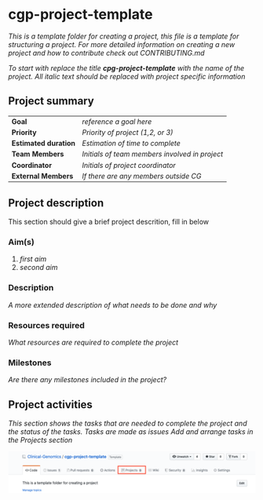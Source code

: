 # cgp-project-template

*This is a template folder for creating a project, this file is a template for structuring a project. For more detailed information on creating a new project and how to contribute check out CONTRIBUTING.md*

*To start with replace the title **cpg-project-template** with the name of the project.*
*All italic text should be replaced with project specific information*

## Project summary
| | |
|-|-|
| **Goal** | *reference a goal here* |
| **Priority** | *Priority of project (1,2, or 3)* |
| **Estimated duration** | *Estimation of time to complete* |
| **Team Members** | *Initials of team members involved in project* |
| **Coordinator** | *Initials of project coordinator* |
| **External Members** | *If there are any members outside CG* |

## Project description

This section should give a brief project descrition, fill in below

### Aim(s)

1. *first aim*
1. *second aim*

### Description

*A more extended description of what needs to be done and why*

### Resources required

*What resources are required to complete the project*

### Milestones

*Are there any milestones included in the project?*

## Project activities
*This section shows the tasks that are needed to complete the project and the status of the tasks.* *Tasks are made as issues*
*Add and arrange tasks in the Projects section*

![Projects][projects]

[projects]: .github/img/projects.png
